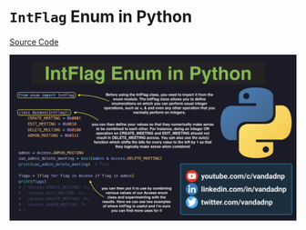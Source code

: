 # `IntFlag` Enum in Python

[Source Code](../source/intflag-enum-in-python.py)

![](../images/intflag-enum-in-python.jpg)

